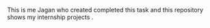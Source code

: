 This is me Jagan who created completed this task and this repository shows my internship projects .
